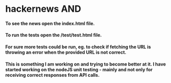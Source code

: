 # hackernews AND

#### To see the news open the index.html file.

#### To run the tests open the /test/test.html file.
#### For sure more tests could be run, eg. to check if fetching the URL is throwing an error when the provided URL is not correct.
#### This is something I am working on and trying to become better at it. I have started working on the nodeJS unit testing - mainly and not only for receiving correct responses from API calls.

